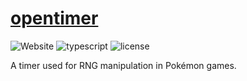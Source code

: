 # [opentimer](https://ainsleyrutterford.github.io/opentimer)

![Website](https://img.shields.io/website?label=Website&url=https%3A%2F%2Fainsleyrutterford.github.io%2Fopentimer)
![typescript](https://img.shields.io/github/languages/top/ainsleyrutterford/opentimer?label=TypeScript)
![license](https://img.shields.io/github/license/ainsleyrutterford/opentimer?label=License)

A timer used for RNG manipulation in Pokémon games.

